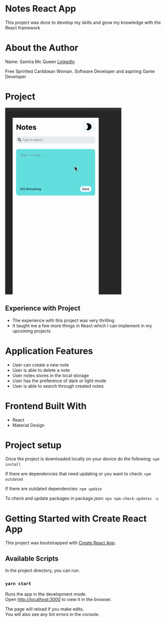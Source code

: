 # Notes React App

This project was done to develop my skills and grow my knowledge with the React framework

# About the Author

Name: Samira Mc Queen
[LinkedIn](https://www.linkedin.com/in/samira-mc-queen-1882431a7/)

Free Spririted Caribbean Woman.
Software Developer and aspiring Game Developer

# Project 

![Video](src/assets/notes-app.gif)

## Experience with Project

- The experience with this project was very thrilling
- It taught me a few more things in React which I can implement in my upcoming projects

# Application Features

- User can create a new note
- User is able to delete a note
- User notes stores in the local storage
- User has the preference of dark or light mode
- User is able to search through created notes

# Frontend Built With

- React
- Material Design

# Project setup

Once the project is downloaded locally on your device do the following:
`
npm install
`

If there are dependencies that need updating or you want to check:
`
npm outdated
`

If there are outdated dependencies:
`
npm update
`

To check and update packages in package.json:
`
npx npm-check-updates -u
`

# Getting Started with Create React App

This project was bootstrapped with [Create React App](https://github.com/facebook/create-react-app).

## Available Scripts

In the project directory, you can run:

### `yarn start`

Runs the app in the development mode.\
Open [http://localhost:3000](http://localhost:3000) to view it in the browser.

The page will reload if you make edits.\
You will also see any lint errors in the console.
